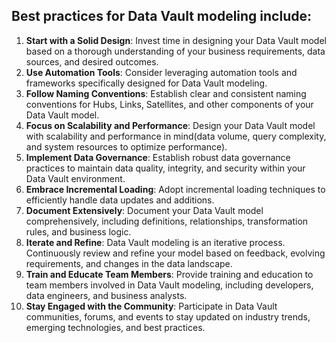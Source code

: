 ## Best practices for Data Vault modeling include:

1. **Start with a Solid Design**: Invest time in designing your Data Vault model based on a thorough understanding of your business requirements, data sources, and desired outcomes.
3. **Use Automation Tools**: Consider leveraging automation tools and frameworks specifically designed for Data Vault modeling.
5. **Follow Naming Conventions**: Establish clear and consistent naming conventions for Hubs, Links, Satellites, and other components of your Data Vault model.
7. **Focus on Scalability and Performance**: Design your Data Vault model with scalability and performance in mind(data volume, query complexity, and system resources to optimize performance).
9. **Implement Data Governance**: Establish robust data governance practices to maintain data quality, integrity, and security within your Data Vault environment.
10. **Embrace Incremental Loading**: Adopt incremental loading techniques to efficiently handle data updates and additions.
12. **Document Extensively**: Document your Data Vault model comprehensively, including definitions, relationships, transformation rules, and business logic.
14. **Iterate and Refine**: Data Vault modeling is an iterative process. Continuously review and refine your model based on feedback, evolving requirements, and changes in the data landscape.
16. **Train and Educate Team Members**: Provide training and education to team members involved in Data Vault modeling, including developers, data engineers, and business analysts.
18. **Stay Engaged with the Community**: Participate in Data Vault communities, forums, and events to stay updated on industry trends, emerging technologies, and best practices.
